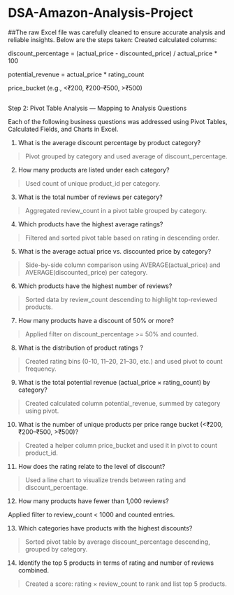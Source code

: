 # DSA-Amazon-Analysis-Project
##The raw Excel file was carefully cleaned to ensure accurate analysis and reliable insights. Below are the steps taken:
Created calculated columns:

discount_percentage = (actual_price - discounted_price) / actual_price * 100

potential_revenue = actual_price * rating_count

price_bucket (e.g., <₹200, ₹200–₹500, >₹500)
 ##
Step 2: Pivot Table Analysis — Mapping to Analysis Questions

Each of the following business questions was addressed using Pivot Tables, Calculated Fields, and Charts in Excel.

1. What is the average discount percentage by product category?

> Pivot grouped by category and used average of discount_percentage.

2. How many products are listed under each category?

> Used count of unique product_id per category.


3. What is the total number of reviews per category?

> Aggregated review_count in a pivot table grouped by category.


4. Which products have the highest average ratings?

>  Filtered and sorted pivot table based on rating in descending order.


5. What is the average actual price vs. discounted price by category?

>  Side-by-side column comparison using AVERAGE(actual_price) and AVERAGE(discounted_price) per category.


6. Which products have the highest number of reviews?

>  Sorted data by review_count descending to highlight top-reviewed products.


7. How many products have a discount of 50% or more?

>  Applied filter on discount_percentage >= 50% and counted.


8. What is the distribution of product ratings ?

>  Created rating bins (0-10, 11–20, 21–30, etc.) and used pivot to count frequency.


9. What is the total potential revenue (actual_price × rating_count) by category?

> Created calculated column potential_revenue, summed by category using pivot.

10. What is the number of unique products per price range bucket (<₹200, ₹200–₹500, >₹500)?

> Created a helper column price_bucket and used it in pivot to count product_id.


11. How does the rating relate to the level of discount?

> Used a line chart to visualize trends between rating and discount_percentage.

12. How many products have fewer than 1,000 reviews?

 Applied filter to review_count < 1000 and counted entries.


13. Which categories have products with the highest discounts?

> Sorted pivot table by average discount_percentage descending, grouped by category.


14. Identify the top 5 products in terms of rating and number of reviews combined.

> Created a score: rating × review_count to rank and list top 5 products.
